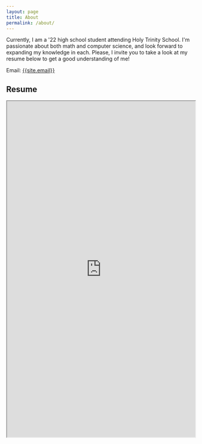 ```yaml
---
layout: page
title: About
permalink: /about/
---
```

<p>
Currently, I am a '22 high school student attending Holy Trinity School. I'm passionate about both math and computer science, and look forward to expanding my knowledge in each.
Please, I invite you to take a look at my resume below to get a good understanding of me!
</p>

Email: <a href="mailto:{{site.email}}?Subject=From Blog Site:">{{site.email}}</a>

## Resume
<iframe src="https://drive.google.com/open?id=18xHF4SRS3pEAnxkowZhucR2UFtVALNuD" width="100%" height="900"></iframe>
